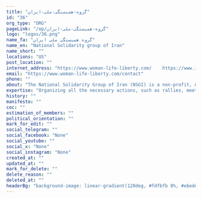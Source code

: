 ```yaml
---
title: "گروه-همبستگی-ملی-ایران"
id: "36"
org_type: "ORG"
pageLink: "/op/گروه-همبستگی-ملی-ایران"
logo: "logos/36.png"
name_fa: "گروه همبستگی ملی ایران"
name_en: "National Solidarity group of Iran"
name_short: ""
locations: "US"
post_location: ""
internet_address: "https://www.woman-life-liberty.com/    https://www.instagram.com/nsgiran/?hl=en"
email: "https://www.woman-life-liberty.com/contact"
phone: ""
about: "The National Solidarity Group of Iran (NSGI) is a non-profit, non-partisan organization that advocates for human rights and democracy in Iran."
expertise: "Organizing all the necessary actions, such as rallies, meetings, forums fundraising or educational events, and media interventions, to support the 'woman-life-freedom' movement."
history: ""
manifesto: ""
coc: ""
estimation_of_members: ""
political_orientation: ""
mark_for_edit: ""
social_telegram: ""
social_facebook: "None"
social_youtube: ""
social_x: "None"
social_instagram: "None"
created_at: ""
updated_at: ""
mark_for_delete: ""
delete_reason: ""
deleted_at: ""
headerBg: "background-image: linear-gradient(120deg, #fdfbfb 0%, #ebedee 100%);"
---
```

